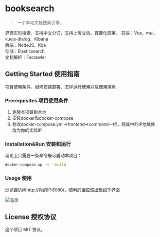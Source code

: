 # booksearch

> 一个本地文档搜索引擎。

界面实时搜索，支持中文分词，支持上传文档，容器化部署。
前端：Vue、mui、vuejs-dialog、Kibana  
后端：NodeJS、Koa  
存储：Elasticsearch  
文档解析：Fscrawler


## Getting Started 使用指南

项目使用条件、如何安装部署、怎样运行使用以及使用演示

### Prerequisites 项目使用条件

1. 克隆本项目到本地
2. 安装docker和docker-compose
3. 修改docker-compose.yml->frontend->command一栏，将其中的IP地址修改为你的实际IP

### Installation&Run 安装和运行

理论上只需要一条命令既可启动本项目：

```bash
docker-compose up -d --build
```

### Usage 使用

浏览器访问http://你的IP:8080/，顺利的话应该出现如下界面

![首页](http://cdn.guitang.fun/booksearch_1.png)

## License 授权协议

这个项目 MIT 协议。
